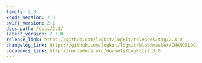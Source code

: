 ```yaml
---
family: 2.3
xcode_version: 7.3
swift_version: 2.2
docs_path: /docs/2.3/
latest_version: 2.3.0
release_link: https://github.com/logkit/logkit/releases/tag/2.3.0
changelog_link: https://github.com/logkit/logkit/blob/master/CHANGELOG.md#230
cocoadocs_link: http://cocoadocs.org/docsets/LogKit/2.3.0
---
```

